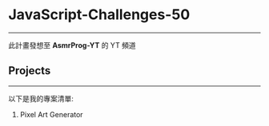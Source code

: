 # JavaScript-Challenges-50
---

此計畫發想至 **AsmrProg-YT**  的 YT 頻道

## Projects
---

以下是我的專案清單:

01. Pixel Art Generator